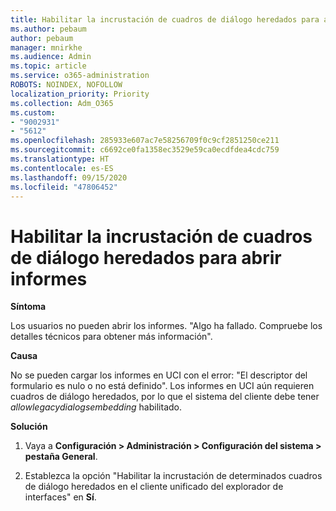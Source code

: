 ```yaml
---
title: Habilitar la incrustación de cuadros de diálogo heredados para abrir informes
ms.author: pebaum
author: pebaum
manager: mnirkhe
ms.audience: Admin
ms.topic: article
ms.service: o365-administration
ROBOTS: NOINDEX, NOFOLLOW
localization_priority: Priority
ms.collection: Adm_O365
ms.custom:
- "9002931"
- "5612"
ms.openlocfilehash: 285933e607ac7e58256709f0c9cf2851250ce211
ms.sourcegitcommit: c6692ce0fa1358ec3529e59ca0ecdfdea4cdc759
ms.translationtype: HT
ms.contentlocale: es-ES
ms.lasthandoff: 09/15/2020
ms.locfileid: "47806452"
---
```

# <a name="enable-embedding-legacy-dialogs-to-open-reports"></a>Habilitar la incrustación de cuadros de diálogo heredados para abrir informes

**Síntoma**

Los usuarios no pueden abrir los informes. "Algo ha fallado. Compruebe los detalles técnicos para obtener más información".

**Causa**

No se pueden cargar los informes en UCI con el error: "El descriptor del formulario es nulo o no está definido". Los informes en UCI aún requieren cuadros de diálogo heredados, por lo que el sistema del cliente debe tener *allowlegacydialogsembedding* habilitado.

**Solución**

1. Vaya a **Configuración > Administración > Configuración del sistema > pestaña General**.

2. Establezca la opción "Habilitar la incrustación de determinados cuadros de diálogo heredados en el cliente unificado del explorador de interfaces" en **Sí**.
